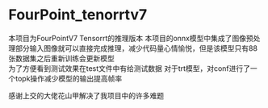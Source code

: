 # FourPoint_tenorrtv7
本项目为FourPointV7 Tensorrt的推理版本
本项目的onnx模型中集成了图像预处理部分输入图像就可以直接完成推理，减少代码量心情愉悦，但是该模型只有88张数据集之后重新训练会更新模型   
为了方便看到测试效果在test文件中有给测试数据
对于trt模型，对conf进行了一个topk操作减少模型的输出提高帧率

感谢上交的大佬花山甲解决了我项目中的许多难题